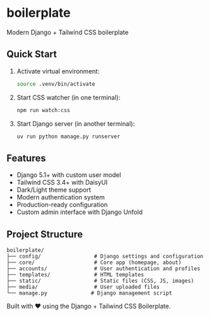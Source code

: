 # boilerplate

Modern Django + Tailwind CSS boilerplate

## Quick Start

1. Activate virtual environment:
   ```bash
   source .venv/bin/activate
   ```

2. Start CSS watcher (in one terminal):
   ```bash
   npm run watch:css
   ```

3. Start Django server (in another terminal):
   ```bash
   uv run python manage.py runserver
   ```

## Features

- Django 5.1+ with custom user model
- Tailwind CSS 3.4+ with DaisyUI
- Dark/Light theme support
- Modern authentication system
- Production-ready configuration
- Custom admin interface with Django Unfold

## Project Structure

```
boilerplate/
├── config/                 # Django settings and configuration
├── core/                   # Core app (homepage, about)
├── accounts/               # User authentication and profiles
├── templates/              # HTML templates
├── static/                 # Static files (CSS, JS, images)
├── media/                  # User uploaded files
└── manage.py              # Django management script
```

Built with ❤️ using the Django + Tailwind CSS Boilerplate.
